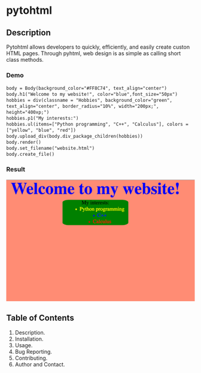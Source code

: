 # pytohtml

## Description

Pytohtml allows developers to quickly, efficiently, and easily create custon HTML pages. Through pyhtml, web design is as simple as calling short class methods.

### Demo
```
body = Body(background_color="#FF8C74", text_align="center")
body.h1("Welcome to my website!", color="blue",font_size="50px")
hobbies = div(classname = "Hobbies", background_color="green", text_align="center", border_radius="10%", width="200px;", height="400xp;")
hobbies.p1("My interests:")
hobbies.ul(items=["Python programming", "C++", "Calculus"], colors = ["yellow", "blue", "red"])
body.upload_div(body.div_package_children(hobbies))
body.render()
body.set_filename("website.html")
body.create_file()
```
### Result
   ![Python Wikipedia Infobox](https://github.com/Ajax12345/pytohtml/blob/master/pythtml/Screen%20Shot%202017-11-15%20at%207.38.20%20PM.png?raw=true)
## Table of Contents

1. Description.
2. Installation.
3. Usage.
4. Bug Reporting.
5. Contributing.
6. Author and Contact.

